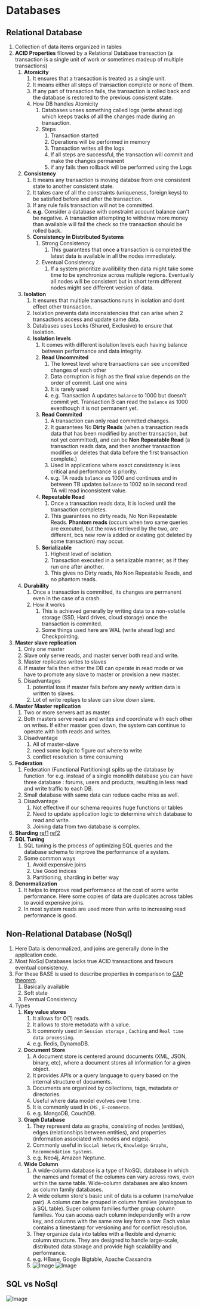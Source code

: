 # **Databases**

## Relational Database

1. Collection of data items organized in tables
2. **ACID Properties** fllowed by a Relational Database transaction (a transaction is a single unit of work or sometimes madeup of multiple transactions)
   1. **Atomicity**
      1. It ensures that a transaction is treated as a single unit.
      2. It means either all steps of transaction complete or none of them.
      3. If any part of transaction fails, the transaction is rolled back and the database is restored to the previous consistent state.
      4. How DB handles Atomicity
         1. Databases unses something called logs (write ahead log) which keeps tracks of all the changes made during an transaction.
         2. Steps
            1. Transaction started
            2. Operations will be performed in memory
            3. Transaction writes all the logs
            4. If all steps are successful, the transaction will commit and make the changes permanent
            5. if any fails then rollback will be performed using the Logs
   2. **Consistency**
      1. It means any transaction is moving databse from one consistent state to another consistent state.
      2. It takes care of all the constraints (uniqueness, foreign keys) to be satisfied before and after the transaction.
      3. If any rule fails transaction will not be committed.
      4. **e.g.** Consider a database with constraint account balance can't be negative. A transaction attempting to withdraw more money than available will fail the check so the transaction should be rolled back.
      5. **Consistency in Distributed Systems**
         1. Strong Consistency
            1. This guarantees that once a transaction is completed the latest data is available in all the nodes immediately.
         2. Eventual Consistency
            1. If a system prioritize availibility then data might take some time to be synchronize across multiple regions. Eventually all nodes will be consistent but in short term different nodes might see different version of data.
   3. **Isolation**
      1. It ensures that multiple transactions runs in isolation and dont effect other transaction.
      2. Isolation prevents data inconsistencies that can arise when 2 transactions access and update same data.
      3. Databases uses Locks (Shared, Exclusive) to ensure that Isolation.
      4. **Isolation levels**
         1. It comes with different isolation levels each having balance between performance and data integrity.
         2. **Read Uncommited**
            1. The lowest level where transactions can see uncomitted changes of each other
            2. Data corruption is high as the final value depends on the order of commit. Last one wins
            3. It is rarely used
            4. e.g. Transaction A updates `balance` to 1000 but doesn't commit yet. Transaction B can read the `balance` as 1000 eventhough it is not permanent yet.
         3. **Read Commited**
            1. A transaction can only read committed changes.
            2. It guarantees No **Dirty Reads** (when a transaction reads data that has been modified by another transaction, but not yet committed), and can be **Non Repeatable Read** (a transaction reads data, and then another transaction modifies or deletes that data before the first transaction complete.)
            3. Used in applications where exact consistency is less critical and performance is priority.
            4. e.g. TA reads `balance` as 1000 and continues and in between TB updates `balance` to 1002 so in second read TA will read inconsistent value.
         4. **Repeatable Read**
            1. Once a transaction reads data, It is locked until the transaction completes.
            2. This guarantees no dirty reads, No Non Repeatable Reads. **Phantom reads** (occurs when two same queries are executed, but the rows retrieved by the two, are different, bcs new row is added or existing got deleted by some transaction) may occur.
         5. **Serializable**
            1. Highest level of isolation.
            2. Transaction executed in a serializable manner, as if they run one after another.
            3. This gives no Dirty reads, No Non Repeatable Reads, and no phantom reads.
   4. **Durability**
      1. Once a transaction is committed, its changes are permanent even in the case of a crash.
      2. How it works
         1. This is achieved generally by writing data to a non-volatile storage (SSD, Hard drives, cloud storage) once the transaction is commited.
         2. Some things used here are WAL (write ahead log) and Checkpointing.
3. **Master slave replication**
   1. Only one master
   2. Slave only serve reads, and master server both read and write.
   3. Master replicates writes to slaves
   4. If master fails then either the DB can operate in read mode or we have to promote any slave to master or provision a new master.
   5. Disadvantages
      1. potential loss if master fails before any newly written data is written to slaves.
      2. Lot of write replays to slave can slow down slave.
4. **Master Master replication**
   1. Two or more servers act as master.
   2. Both masters serve reads and writes and coordinate with each other on writes. If either master goes down, the system can continue to operate with both reads and writes.
   3. Disadvantage
      1. All of master-slave
      2. need some logic to figure out where to write
      3. conflict resolution is time consuming
5. **Federation**
   1. Federation (Functional Partitioning) splits up the database by function. for e.g. instead of a single monolith database you can have three database : forums, users and products, resulting in less read and write traffic to each DB.
   2. Small database with same data can reduce cache miss as well.
   3. Disadvantage
      1. Not effective if our schema requires huge functions or tables
      2. Need to update application logic to determine which database to read and write.
      3. Joining data from two database is complex.
6. **Sharding** [ref1](../gaurav-sen/Part1.md#7-db-sharding-working) [ref2](./Scalability-files/Database-Scaling.md)
7. **SQL Tuning**
   1. SQL tuning is the process of optimizing SQL queries and the database schema to improve the performance of a system.
   2. Some common ways
      1. Avoid expensive joins
      2. Use Good indices
      3. Partitioning, sharding in better way
8. **Denormalization**
   1. It helps to improve read performance at the cost of some write performance. Here some copies of data are duplicates across tables to avoid expensive joins.
   2. In most system reads are used more than write to increasing read performance is good.

## Non-Relational Database (NoSql)

1. Here Data is denormalized, and joins are generally done in the application code.
2. Most NoSql Databases lacks true ACID transactions and favours eventual consistency.
3. For these BASE is used to describe properties in comparison to [CAP theorem](./Availability-Consistency.md#cap-theorem).
   1. Basically available
   2. Soft state
   3. Eventual Consistency
4. Types
   1. **Key value stores**
      1. It allows for O(1) reads.
      2. It allows to store metadata with a value.
      3. It commonly used in `Session storage` , `Caching` and `Real time data processing`.
      4. e.g. Redis, DynamoDB.
   2. **Document Store**
      1. A document store is centered around documents (XML, JSON, binary, etc), where a document stores all information for a given object.
      2. It provides APIs or a query language to query based on the internal structure of documents.
      3. Documents are organized by collections, tags, metadata or directories.
      4. Useful where data model evolves over time.
      5. It is commonly used in `CMS` , `E-commerce`.
      6. e.g. MongoDB, CouchDB.
   3. **Graph Database**
      1. They represent data as graphs, consisting of nodes (entities), edges (relationships between entities), and properties (information associated with nodes and edges).
      2. Commonly useful in `Social Network`, `Knowledge Graphs`, `Recommendation Systems`.
      3. e.g. Neo4j, Amazon Neptune.
   4. **Wide Column**
      1. A wide-column database is a type of NoSQL database in which the names and format of the columns can vary across rows, even within the same table. Wide-column databases are also known as column family databases.
      2. A wide column store's basic unit of data is a column (name/value pair). A column can be grouped in column families (analogous to a SQL table). Super column families further group column families. You can access each column independently with a row key, and columns with the same row key form a row. Each value contains a timestamp for versioning and for conflict resolution.
      3. They organize data into tables with a flexible and dynamic column structure. They are designed to handle large-scale, distributed data storage and provide high scalability and performance.
      4. e.g. HBase, Google Bigtable, Apache Cassandra
      5. ![Image](./images/wide-column-db-1.png) ![Image](./images/wide-column-db-2.png)

## SQL vs NoSql

![Image](./images/SQl-vs-Nosql.png)
